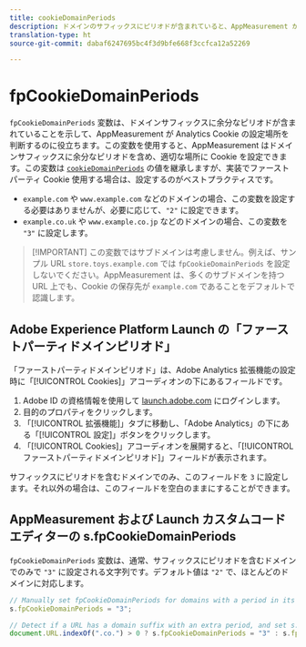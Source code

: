 ```yaml
---
title: cookieDomainPeriods
description: ドメインのサフィックスにピリオドが含まれていると、AppMeasurement が Cookie を保存するドメインをよりよく理解できます。
translation-type: ht
source-git-commit: dabaf6247695bc4f3d9bfe668f3ccfca12a52269

---
```



# fpCookieDomainPeriods

`fpCookieDomainPeriods` 変数は、ドメインサフィックスに余分なピリオドが含まれていることを示して、AppMeasurement が Analytics Cookie の設定場所を判断するのに役立ちます。この変数を使用すると、AppMeasurement はドメインサフィックスに余分なピリオドを含め、適切な場所に Cookie を設定できます。この変数は [`cookieDomainPeriods`](cookiedomainperiods.md) の値を継承しますが、実装でファーストパーティ Cookie 使用する場合は、設定するのがベストプラクティスです。

* `example.com` や `www.example.com` などのドメインの場合、この変数を設定する必要はありませんが、必要に応じて、`"2"` に設定できます。
* `example.co.uk` や `www.example.co.jp` などのドメインの場合、この変数を `"3"` に設定します。

>[!IMPORTANT] この変数ではサブドメインは考慮しません。例えば、サンプル URL `store.toys.example.com` では `fpCookieDomainPeriods` を設定しないでください。AppMeasurement は、多くのサブドメインを持つ URL 上でも、Cookie の保存先が `example.com` であることをデフォルトで認識します。

## Adobe Experience Platform Launch の「ファーストパーティドメインピリオド」

「ファーストパーティドメインピリオド」は、Adobe Analytics 拡張機能の設定時に「[!UICONTROL Cookies]」アコーディオンの下にあるフィールドです。

1. Adobe ID の資格情報を使用して [launch.adobe.com](https://launch.adobe.com) にログインします。
2. 目的のプロパティをクリックします。
3. 「[!UICONTROL 拡張機能]」タブに移動し、「Adobe Analytics」の下にある「[!UICONTROL 設定]」ボタンをクリックします。
4. 「[!UICONTROL Cookies]」アコーディオンを展開すると、「[!UICONTROL ファーストパーティドメインピリオド]」フィールドが表示されます。

サフィックスにピリオドを含むドメインでのみ、このフィールドを `3` に設定します。それ以外の場合は、このフィールドを空白のままにすることができます。

## AppMeasurement および Launch カスタムコードエディターの s.fpCookieDomainPeriods 

`fpCookieDomainPeriods` 変数は、通常、サフィックスにピリオドを含むドメインでのみで `"3"` に設定される文字列です。デフォルト値は `"2"` で、ほとんどのドメインに対応します。

```js
// Manually set fpCookieDomainPeriods for domains with a period in its suffix, such as www.example.co.uk
s.fpCookieDomainPeriods = "3";

// Detect if a URL has a domain suffix with an extra period, and set s.fpCookieDomainPeriods automatically
document.URL.indexOf(".co.") > 0 ? s.fpCookieDomainPeriods = "3" : s.fpCookieDomainPeriods = "2";
```
